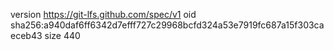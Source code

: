version https://git-lfs.github.com/spec/v1
oid sha256:a940daf6ff6342d7efff727c29968bcfd324a53e7919fc687a15f303caeceb43
size 440
